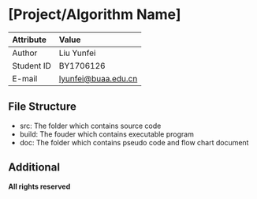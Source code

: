 # [Project/Algorithm Name]

| Attribute  |        Value      |
|:-----------|:------------------|
|  Author    |      Liu Yunfei   |
|Student ID  |      BY1706126    |
|E-mail      |lyunfei@buaa.edu.cn|

## File Structure

* src:   The folder which contains source code
* build: The fouder which contains executable program
* doc:   The folder which contains pseudo code and flow chart document

## Additional

**All rights reserved**
